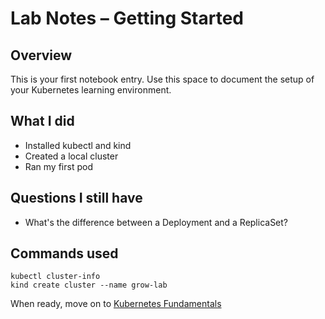 # Lab Notes – Getting Started

## Overview
This is your first notebook entry. Use this space to document the setup of your Kubernetes learning environment.

## What I did
- Installed kubectl and kind
- Created a local cluster
- Ran my first pod

## Questions I still have
- What's the difference between a Deployment and a ReplicaSet?

## Commands used
```
kubectl cluster-info
kind create cluster --name grow-lab
```

When ready, move on to [Kubernetes Fundamentals](../01-kubernetes-fundamentals/lab-guide.md)